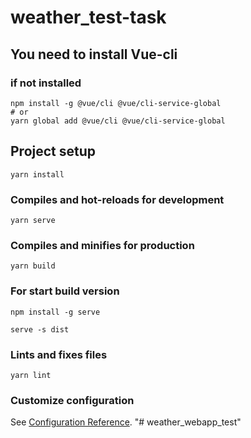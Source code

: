 # weather_test-task

## You need to install Vue-cli 
### if not installed
```
npm install -g @vue/cli @vue/cli-service-global
# or
yarn global add @vue/cli @vue/cli-service-global
```

## Project setup 

```
yarn install
```

### Compiles and hot-reloads for development
```
yarn serve
```

### Compiles and minifies for production
```
yarn build
```
### For start build version 
```
npm install -g serve

serve -s dist
```

### Lints and fixes files
```
yarn lint
```

### Customize configuration
See [Configuration Reference](https://cli.vuejs.org/config/).
"# weather_webapp_test" 
